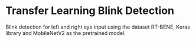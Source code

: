 # Transfer Learning Blink Detection

Blink detection for left and right eye input using the dataset RT-BENE, Keras library and MobileNetV2 as the pretrained model.

